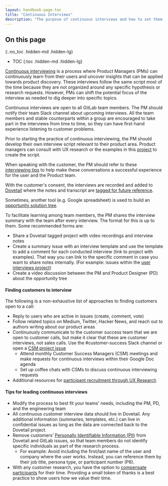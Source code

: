 ```yaml
---
layout: handbook-page-toc
title: "Continuous Interviews"
description: "The purpose of continuous interviews and how to set them up"
---
```


## On this page
{:.no_toc .hidden-md .hidden-lg}

- TOC
{:toc .hidden-md .hidden-lg}

[Continuous interviewing](https://medium.com/@ttorres/continuous-interviewing-the-key-to-successful-product-teams-6bf63bfc1936) is a process where Product Managers (PMs) can continuously learn from their users and uncover insights that can be applied towards product discovery. These interviews follow the same script most of the time because they are not organized around any specific hypothesis or research requests. However, PMs can shift the potential focus of the interview as needed to dig deeper into specific topics.

Continuous interviews are open to all GitLab team members. The PM should notify their team Slack channel about upcoming interviews. All the team members and stable counterparts within a group are encouraged to take part in the interviews from time to time, so they can have first-hand experience listening to customer problems.

Prior to starting the practice of continuous interviewing, the PM should develop their own interview script relevant to their product area. Product managers can consult with UX research or the examples in this [project](https://gitlab.com/gitlab-com/user-interviews/-/issues) to create the script. 

When speaking with the customer, the PM should refer to these [interviewing tips](/handbook/product/ux/ux-research/facilitating-user-interviews/#tips-for-interviewing) to help make these conversations a successful experience for the user and the Product team.

With the customer's consent, the interviews are recorded and added to [Dovetail](/handbook/product/ux/dovetail/) where the notes and transcript are [tagged for future reference](/handbook/product/ux/dovetail/#tagging-data-in-dovetail).

Sometimes, another tool (e.g. Google spreadsheet) is used to build an [opportunity solution tree](https://www.producttalk.org/2016/08/opportunity-solution-tree/).

To facilitate learning among team members, the PM shares the interview summary with the team after every interview. The format for this is up to them. Some recommended forms are:

* Share a Dovetail tagged project with video recordings and interview notes
* Create a summary issue with an interview template and use the template to add a comment for each conducted interview (link to project with examples). That way you can link to the specific comment in case you want to share notes internally. (For example: issues within the [user interviews project](https://gitlab.com/gitlab-com/user-interviews/-/issues))
* Create a video discussion between the PM and Product Designer (PD) about the opportunity tree 

#### Finding customers to interview

The following is a non-exhaustive list of approaches to finding customers open to a call:

* Reply to users who are active in issues (create, comment, vote)
* Follow related topics on Medium, Twitter, Hacker News, and reach out to authors writing about our product areas
* Continuously communicate to the customer success team that we are open to customer calls, but make it clear that these are customer interviews, not sales calls. Use the #customer-success Slack channel or open a [CSM project issue](https://gitlab.com/gitlab-com/customer-success/tam/-/issues/new?issueable_template=Product%20Engagement)
    * Attend monthly Customer Success Managers (CSM) meetings and make requests for continuous interviews within their Google Doc agenda
    * Set up coffee chats with CSMs to discuss continuous interviewing requests
* Additional resources for [participant recruitment through UX Research](https://about.gitlab.com/handbook/engineering/ux/ux-research/recruiting-participants/)

#### Tips for leading continuous interviews


* Modify the process to best fit your teams' needs, including the PM, PD, and the engineering team
* All continuous customer interview data should live in Dovetail. Any additional information (summaries, templates, etc.) can live in confidential issues as long as the data are connected back to the Dovetail project.
* Remove customers’ [Personally Identifiable Information (PII)](/handbook/support/workflows/pii_removal_requests.html) from Dovetail and GitLab issues, so that team members do not identify specific individuals as part of the research process. 
    * For example: Avoid including the first/last name of the user and company where the user works. Instead, you can reference them by their job title, persona type, or participant number (P6).
* With any customer research, you have the option to [compensate participants](https://about.gitlab.com/handbook/product/ux/ux-research-coordination/#thank-you-gifts) for their time. Providing a small token of thanks is a best practice to show users how we value their time.

